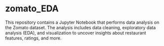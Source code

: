# zomato_EDA
This repository contains a Jupyter Notebook that performs data analysis on the Zomato dataset. The analysis includes data cleaning, exploratory data analysis (EDA), and visualization to uncover insights about restaurant features, ratings, and more.
